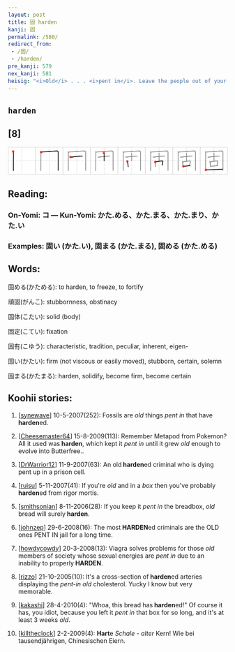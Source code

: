 ```yaml
---
layout: post
title: 固 harden
kanji: 固
permalink: /580/
redirect_from:
 - /固/
 - /harden/
pre_kanji: 579
nex_kanji: 581
heisig: "<i>Old</i> . . . <i>pent in</i>. Leave the people out of your story to avoid complications later when we add the element for person to form a new kanji (Frame 1047)."
---
```


## `harden`

## [8]

<div class="stroke"><img src="../images/E59BBA.png" /></div>

## Reading:

### On-Yomi: コ &mdash; Kun-Yomi: かた.める、かた.まる、かた.まり、かた.い

### Examples: 固い (かた.い), 固まる (かた.まる), 固める (かた.める)

## Words:

固める(かためる): to harden, to freeze, to fortify

頑固(がんこ): stubbornness, obstinacy

固体(こたい): solid (body)

固定(こてい): fixation

固有(こゆう): characteristic, tradition, peculiar, inherent, eigen-

固い(かたい): firm (not viscous or easily moved), stubborn, certain, solemn

固まる(かたまる): harden, solidify, become firm, become certain

## Koohii stories:

1) [<a href="http://kanji.koohii.com/profile/synewave">synewave</a>] 10-5-2007(252): Fossils are <em>old</em> things <em>pent in</em> that have<strong> harden</strong>ed. 

2) [<a href="http://kanji.koohii.com/profile/Cheesemaster64">Cheesemaster64</a>] 15-8-2009(113): Remember Metapod from Pokemon? All it used was<strong> harden</strong>, which kept it <em>pent in</em> until it grew <em>old</em> enough to evolve into Butterfree.. 

3) [<a href="http://kanji.koohii.com/profile/DrWarrior12">DrWarrior12</a>] 11-9-2007(63): An old<strong> harden</strong>ed criminal who is dying pent up in a prison cell. 

4) [<a href="http://kanji.koohii.com/profile/ruisu">ruisu</a>] 5-11-2007(41): If you&#039;re <em>old</em> and in a <em>box</em> then you&#039;ve probably<strong> harden</strong>ed from rigor mortis. 

5) [<a href="http://kanji.koohii.com/profile/smithsonian">smithsonian</a>] 8-11-2006(28): If you keep it <em>pent in</em> the breadbox, <em>old</em> bread will surely<strong> harden</strong>. 

6) [<a href="http://kanji.koohii.com/profile/johnzep">johnzep</a>] 29-6-2008(16): The most<strong> HARDEN</strong>ed criminals are the OLD ones PENT IN jail for a long time. 

7) [<a href="http://kanji.koohii.com/profile/howdycowdy">howdycowdy</a>] 20-3-2008(13): Viagra solves problems for those <em>old</em> members of society whose sexual energies are <em>pent in</em> due to an inability to properly<strong> HARDEN</strong>. 

8) [<a href="http://kanji.koohii.com/profile/rizzo">rizzo</a>] 21-10-2005(10): It&#039;s a cross-section of<strong> harden</strong>ed arteries displaying the <em>pent-in</em> <em>old</em> cholesterol. Yucky I know but very memorable. 

9) [<a href="http://kanji.koohii.com/profile/kakashi">kakashi</a>] 28-4-2010(4): &quot;Whoa, this bread has<strong> harden</strong>ed!&quot; Of course it has, you idiot, because you left it <em>pent in</em> that box for so long, and it&#039;s at least 3 weeks <em>old</em>. 

10) [<a href="http://kanji.koohii.com/profile/killtheclock">killtheclock</a>] 2-2-2009(4): <strong>Hart</strong>e <em>Schale</em> - <em>alter</em> Kern! Wie bei tausendjährigen, Chinesischen Eiern. 
